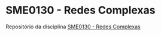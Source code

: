 # SME0130 - Redes Complexas

Repositório da disciplina [SME0130 - Redes Complexas](https://uspdigital.usp.br/jupiterweb/obterDisciplina?sgldis=SME0130)
